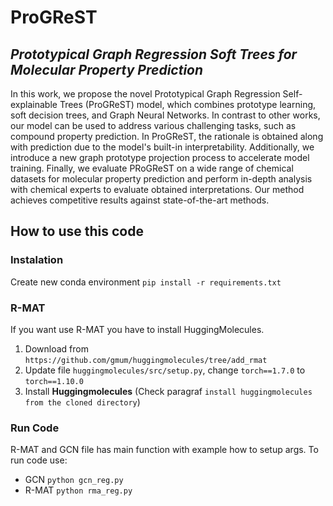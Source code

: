 # ProGReST
## _Prototypical Graph Regression Soft Trees for Molecular Property Prediction_

In this work, we propose the novel Prototypical Graph Regression Self-explainable Trees (ProGReST) model, which combines prototype learning, soft decision trees, and Graph Neural Networks. In contrast to other works, our model can be used to address various challenging tasks, such as compound property prediction. In ProGReST, the rationale is obtained along with prediction due to the model's built-in interpretability.  Additionally, we introduce a new graph prototype projection process to accelerate model training. Finally, we evaluate PRoGReST on a wide range of chemical datasets for molecular property prediction and perform in-depth analysis with chemical experts to evaluate obtained interpretations. Our method achieves competitive results against state-of-the-art methods.


## How to use this code

### Instalation
Create new conda environment `pip install -r requirements.txt`


### R-MAT
If you want use R-MAT you have to install HuggingMolecules.
1. Download from `https://github.com/gmum/huggingmolecules/tree/add_rmat`
2. Update file  `huggingmolecules/src/setup.py`, change `torch==1.7.0` to `torch==1.10.0`
3. Install **Huggingmolecules** (Check paragraf `install huggingmolecules from the cloned directory`)

### Run Code
R-MAT and GCN file has main function with example how to setup args. 
To run code use:
- GCN `python gcn_reg.py`
- R-MAT `python rma_reg.py`
